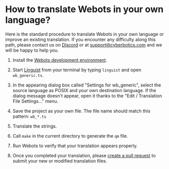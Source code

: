 # How to translate Webots in your own language?

Here is the standard procedure to translate Webots in your own language or improve an existing translation.
If you encounter any difficulty along this path, please contact us on [Discord](https://discordapp.com/invite/nTWbN9m) or at <a href="mailto:support@cyberbotics.com">support@cyberbotics.com</a> and we will be happy to help you.

1. Install the [Webots development environment](https://github.com/cyberbotics/webots/wiki#installation-of-the-webots-development-environment).

2. Start [Linguist](https://doc.qt.io/qt-5/qtlinguist-index.html) from your terminal by typing `linguist` and open `wb_generic.ts`.

3. In the appearing dialog box called "Settings for wb_generic", select the source language as POSIX and your own destination language.
If the dialog message doesn't appear, open it thanks to the "Edit / Translation File Settings..." menu.

4. Save the project as your own file.
The file name should match this pattern: `wb_*.ts`

5. Translate the strings.

6. Call `make` in the current directory to generate the `qm` file.

7. Run Webots to verify that your translation appears properly.

8. Once you completed your translation, please [create a pull request](https://github.com/cyberbotics/webots/blob/master/CONTRIBUTING.md#create-a-pull-request) to submit your new or modified translation files.
